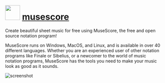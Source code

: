 # <img src="https://cdn.jsdelivr.net/gh/chocolatey-community/chocolatey-coreteampackages@edba4a5849ff756e767cba86641bea97ff5721fe/icons/musescore.svg" width="48" height="48"/> [musescore](https://chocolatey.org/packages/musescore)


Create beautiful sheet music for free using MuseScore, the free and open source notation program!

MuseScore runs on Windows, MacOS, and Linux, and is available in over 40 different languages. Whether you are an experienced user of other notation programs like Finale or Sibelius, or a newcomer to the world of music notation programs, MuseScore has the tools you need to make your music look as good as it sounds.

![screenshot](https://github.com/chocolatey-community/chocolatey-coreteampackages/blob/master/automatic/musescore/screenshot.png?raw=true)
